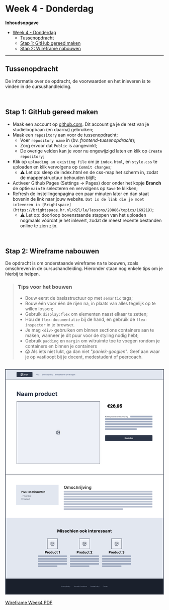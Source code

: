 # Week 4 - Donderdag

**Inhoudsopgave**
- [Week 4 - Donderdag](#week-4---donderdag)
  - [Tussenopdracht](#tussenopdracht)
  - [Stap 1: GitHub gereed maken](#stap-1-github-gereed-maken)
  - [Stap 2: Wireframe nabouwen](#stap-2-wireframe-nabouwen)


<hr>

## Tussenopdracht

De informatie over de opdracht, de voorwaarden en het inleveren is te vinden in de cursushandleiding.

<br>

## Stap 1: GitHub gereed maken

- Maak een account op [github.com](https://www.github.com). Dit account ga je de rest van je studieloopbaan (en daarna) gebruiken;
- Maak een `repository` aan voor de tussenopdracht;
  - Voer `repository name` in (*bv. frontend-tussenopdracht*);
  - Zorg ervoor dat `Public` is aangevinkt;
  - De overige velden kan je voor nu ongewijzigd laten en klik op `Create repository`;
- Klik op `uploading an existing file` om je `index.html`, en `style.css` te uploaden en klik vervolgens op `Commit changes`;
  - ⚠️ Let op: sleep de index.html en de css-map het scherm in, zodat de mappenstructuur behouden blijft;
- Activeer Github Pages (Settings -> Pages) door onder het kopje **Branch** de optie `main` te selecteren en vervolgens op `Save` te klikken;
- Refresh de instellingenpagina een paar minuten later en dan staat bovenin de link naar jouw website. `Dat is de link die je moet inleveren in [Brightspace](https://brightspace.hr.nl/d2l/le/lessons/28886/topics/169219)`;
  - ⚠️ Let op: doorloop bovenstaande stappen van het uploaden nogmaals vóórdat je het inlevert, zodat de meest recente bestanden online te zien zijn.

<br>

## Stap 2: Wireframe nabouwen
De opdracht is om onderstaande wireframe na te bouwen, zoals omschreven in de cursushandleiding.
Hieronder staan nog enkele tips om je hierbij te helpen.

> ### Tips voor het bouwen
>
> - Bouw eerst de basisstructuur op met `semantic` tags;
> - Bouw één voor één de rijen na, in plaats van alles tegelijk op te willen lossen;
> - Gebruik `display:flex` om elementen naast elkaar te zetten;
> - Hou de `flex-documentatie` bij de hand, en gebruik de `flex-inspector` in je browser.
> - Je mag `<div>` gebruiken om binnen sections containers aan te maken, wanneer je dit puur voor de styling nodig hebt;
> - Gebruik `padding` en `margin` om witruimte toe te voegen rondom je containers en binnen je containers
> - 😱 Als iets niet lukt, ga dan niet "*paniek-googlen*". Geef aan waar je op vastloopt bij je docent, medestudent of peercoach.

<br>

<img width="850" alt="WireframeWeek4" src="./images/week4-wireframe.png">

<br>

[Wireframe Week4 PDF](https://github.com/HR-CMGT/frontend-2023-2024/files/12535686/WireframeWeek4.pdf)
